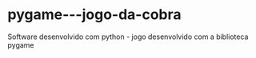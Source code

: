 # pygame---jogo-da-cobra
Software desenvolvido com python - jogo  desenvolvido com a biblioteca pygame
